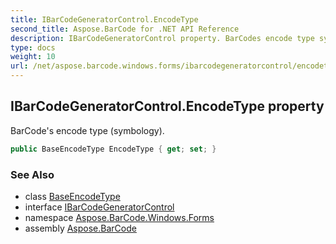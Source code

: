 ```yaml
---
title: IBarCodeGeneratorControl.EncodeType
second_title: Aspose.BarCode for .NET API Reference
description: IBarCodeGeneratorControl property. BarCodes encode type symbology
type: docs
weight: 10
url: /net/aspose.barcode.windows.forms/ibarcodegeneratorcontrol/encodetype/
---
```

## IBarCodeGeneratorControl.EncodeType property

BarCode's encode type (symbology).

```csharp
public BaseEncodeType EncodeType { get; set; }
```

### See Also

* class [BaseEncodeType](../../../aspose.barcode.generation/baseencodetype/)
* interface [IBarCodeGeneratorControl](../)
* namespace [Aspose.BarCode.Windows.Forms](../../../aspose.barcode.windows.forms/)
* assembly [Aspose.BarCode](../../../)


